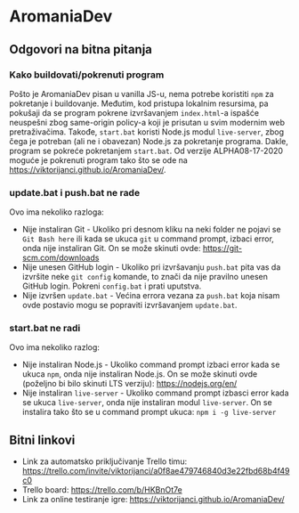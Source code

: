 # AromaniaDev
## Odgovori na bitna pitanja
### Kako buildovati/pokrenuti program
Pošto je AromaniaDev pisan u vanilla JS-u, nema potrebe koristiti `npm` za pokretanje i buildovanje. Međutim, kod pristupa lokalnim resursima, pa pokušaji da se program pokrene izvršavanjem `index.html`-a ispašće neuspešni zbog same-origin policy-a koji je prisutan u svim modernim web pretraživačima. Takođe, `start.bat` koristi Node.js modul `live-server`, zbog čega je potreban (ali ne i obavezan) Node.js za pokretanje programa. Dakle, program se pokreće pokretanjem `start.bat`. Od verzije ALPHA08-17-2020 moguće je pokrenuti program tako što se ode na https://viktorijanci.github.io/AromaniaDev/.
### update.bat i push.bat ne rade
Ovo ima nekoliko razloga:
- Nije instaliran Git - Ukoliko pri desnom kliku na neki folder ne pojavi se `Git Bash here` ili kada se ukuca `git` u command prompt, izbaci error, onda nije instaliran Git. On se može skinuti ovde: https://git-scm.com/downloads
- Nije unesen GitHub login - Ukoliko pri izvršavanju `push.bat` pita vas da izvršite neke `git config` komande, to znači da nije pravilno unesen GitHub login. Pokreni `config.bat` i prati uputstva.
- Nije izvršen `update.bat` - Većina errora vezana za `push.bat` koja nisam ovde postavio mogu se popraviti izvršavanjem `update.bat`.
### start.bat ne radi
Ovo ima nekoliko razlog:
- Nije instaliran Node.js - Ukoliko command prompt izbaci error kada se ukuca `npm`, onda nije instaliran Node.js. On se može skinuti ovde (poželjno bi bilo skinuti LTS verziju): https://nodejs.org/en/
- Nije instaliran `live-server` - Ukoliko command prompt izbasci error kada se ukuca `live-server`, onda nije instaliran modul `live-server`. On se instalira tako što se u command prompt ukuca: `npm i -g live-server`
## Bitni linkovi
- Link za automatsko priključivanje Trello timu: https://trello.com/invite/viktorijanci/a0f8ae479746840d3e22fbd68b4f49c0
- Trello board: https://trello.com/b/HKBnOt7e
- Link za online testiranje igre: https://viktorijanci.github.io/AromaniaDev/
